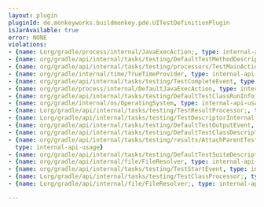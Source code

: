 ```yaml
---
layout: plugin
pluginId: de.monkeyworks.buildmonkey.pde.UITestDefinitionPlugin
isJarAvailable: true
error: NONE
violations:
- {name: Lorg/gradle/process/internal/JavaExecAction;, type: internal-api-usage}
- {name: org/gradle/api/internal/tasks/testing/DefaultTestMethodDescriptor, type: internal-api-usage}
- {name: org/gradle/api/internal/tasks/testing/processors/TestMainAction, type: internal-api-usage}
- {name: org/gradle/internal/time/TrueTimeProvider, type: internal-api-usage}
- {name: org/gradle/api/internal/tasks/testing/TestCompleteEvent, type: internal-api-usage}
- {name: org/gradle/process/internal/DefaultJavaExecAction, type: internal-api-usage}
- {name: org/gradle/api/internal/tasks/testing/DefaultTestClassRunInfo, type: internal-api-usage}
- {name: org/gradle/internal/os/OperatingSystem, type: internal-api-usage}
- {name: Lorg/gradle/api/internal/tasks/testing/TestResultProcessor;, type: internal-api-usage}
- {name: Lorg/gradle/api/internal/tasks/testing/TestDescriptorInternal;, type: internal-api-usage}
- {name: org/gradle/api/internal/tasks/testing/DefaultTestOutputEvent, type: internal-api-usage}
- {name: org/gradle/api/internal/tasks/testing/DefaultTestClassDescriptor, type: internal-api-usage}
- {name: org/gradle/api/internal/tasks/testing/results/AttachParentTestResultProcessor,
  type: internal-api-usage}
- {name: org/gradle/api/internal/tasks/testing/DefaultTestSuiteDescriptor, type: internal-api-usage}
- {name: org/gradle/api/internal/file/FileResolver, type: internal-api-usage}
- {name: org/gradle/api/internal/tasks/testing/TestStartEvent, type: internal-api-usage}
- {name: Lorg/gradle/api/internal/tasks/testing/TestClassProcessor;, type: internal-api-usage}
- {name: Lorg/gradle/api/internal/file/FileResolver;, type: internal-api-usage}

---
```

